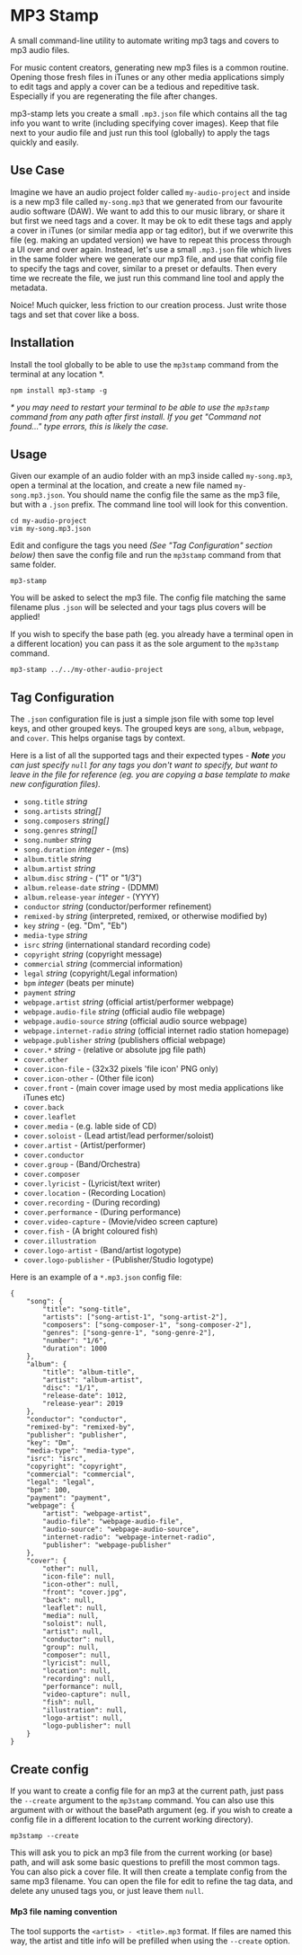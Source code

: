 # MP3 Stamp

A small command-line utility to automate writing mp3 tags and covers to mp3 audio files.

For music content creators, generating new mp3 files is a common routine. Opening those fresh files in iTunes or any other media applications simply to edit tags and apply a cover can be a tedious and repeditive task. Especially if you are regenerating the file after changes.

mp3-stamp lets you create a small `.mp3.json` file which contains all the tag info you want to write (including specifying cover images). Keep that file next to your audio file and just run this tool (globally) to apply the tags quickly and easily.

## Use Case

Imagine we have an audio project folder called `my-audio-project` and inside is a new mp3 file called `my-song.mp3` that we generated from our favourite audio software (DAW). We want to add this to our music library, or share it but first we need tags and a cover. It may be ok to edit these tags and apply a cover in iTunes (or similar media app or tag editor), but if we overwrite this file (eg. making an updated version) we have to repeat this process through a UI over and over again. Instead, let's use a small `.mp3.json` file which lives in the same folder where we generate our mp3 file, and use that config file to specify the tags and cover, similar to a preset or defaults. Then every time we recreate the file, we just run this command line tool and apply the metadata.

Noice! Much quicker, less friction to our creation process. Just write those tags and set that cover like a boss.

## Installation

Install the tool globally to be able to use the `mp3stamp` command from the terminal at any location *.

```
npm install mp3-stamp -g
```

*\* you may need to restart your terminal to be able to use the `mp3stamp` command from any path after first install. If you get "Command not found..." type errors, this is likely the case.*

## Usage

Given our example of an audio folder with an mp3 inside called `my-song.mp3`, open a terminal at the location, and create a new file named `my-song.mp3.json`. You should name the config file the same as the mp3 file, but with a `.json` prefix. The command line tool will look for this convention.

```
cd my-audio-project
vim my-song.mp3.json
```

Edit and configure the tags you need *(See "Tag Configuration" section below)* then save the config file and run the `mp3stamp` command from that same folder.

```
mp3-stamp
```

You will be asked to select the mp3 file. The config file matching the same filename plus `.json` will be selected and your tags plus covers will be applied!

If you wish to specify the base path (eg. you already have a terminal open in a different location) you can pass it as the sole argument to the `mp3stamp` command.

```
mp3-stamp ../../my-other-audio-project
```

## Tag Configuration

The `.json` configuration file is just a simple json file with some top level keys, and other grouped keys. The grouped keys are `song`, `album`, `webpage`, and `cover`. This helps organise tags by context.

Here is a list of all the supported tags and their expected types *- **Note** you can just specify `null` for any tags you don't want to specify, but want to leave in the file for reference (eg. you are copying a base template to make new configuration files).*

* `song.title` *string*
* `song.artists` *string[]*
* `song.composers` *string[]*
* `song.genres` *string[]*
* `song.number` *string*
* `song.duration` *integer* - (ms)
* `album.title` *string*
* `album.artist` *string*
* `album.disc` *string* - ("1" or "1/3")
* `album.release-date` *string* - (DDMM)
* `album.release-year` *integer* - (YYYY)
* `conductor` *string* (conductor/performer refinement)
* `remixed-by` *string* (interpreted, remixed, or otherwise modified by)
* `key` *string* - (eg. "Dm", "Eb")
* `media-type` *string*
* `isrc` *string* (international standard recording code)
* `copyright` *string* (copyright message)
* `commercial` *string* (commercial information)
* `legal` *string* (copyright/Legal information)
* `bpm` *integer* (beats per minute)
* `payment` *string*
* `webpage.artist` *string* (official artist/performer webpage)
* `webpage.audio-file` *string* (official audio file webpage)
* `webpage.audio-source` *string* (official audio source webpage)
* `webpage.internet-radio` *string* (official internet radio station homepage)
* `webpage.publisher` *string* (publishers official webpage)
* `cover.*` *string* - (relative or absolute jpg file path)
* `cover.other`
* `cover.icon-file` - (32x32 pixels 'file icon' PNG only)
* `cover.icon-other` - (Other file icon)
* `cover.front` - (main cover image used by most media applications like iTunes etc)
* `cover.back`
* `cover.leaflet`
* `cover.media` - (e.g. lable side of CD)
* `cover.soloist` - (Lead artist/lead performer/soloist)
* `cover.artist` - (Artist/performer)
* `cover.conductor`
* `cover.group` - (Band/Orchestra)
* `cover.composer`
* `cover.lyricist` - (Lyricist/text writer)
* `cover.location` - (Recording Location)
* `cover.recording` - (During recording)
* `cover.performance` - (During performance)
* `cover.video-capture` - (Movie/video screen capture)
* `cover.fish` - (A bright coloured fish)
* `cover.illustration`
* `cover.logo-artist` - (Band/artist logotype)
* `cover.logo-publisher` - (Publisher/Studio logotype)

Here is an example of a `*.mp3.json` config file:

```
{
    "song": {
        "title": "song-title",
        "artists": ["song-artist-1", "song-artist-2"],
        "composers": ["song-composer-1", "song-composer-2"],
        "genres": ["song-genre-1", "song-genre-2"],
        "number": "1/6",
        "duration": 1000
    },
    "album": {
        "title": "album-title",
        "artist": "album-artist",
        "disc": "1/1",
        "release-date": 1012,
        "release-year": 2019
    },
    "conductor": "conductor",
    "remixed-by": "remixed-by",
    "publisher": "publisher",
    "key": "Dm",
    "media-type": "media-type",
    "isrc": "isrc",
    "copyright": "copyright",
    "commercial": "commercial",
    "legal": "legal",
    "bpm": 100,
    "payment": "payment",
    "webpage": {
        "artist": "webpage-artist",
        "audio-file": "webpage-audio-file",
        "audio-source": "webpage-audio-source",
        "internet-radio": "webpage-internet-radio",
        "publisher": "webpage-publisher"
    },
    "cover": {
        "other": null,
        "icon-file": null,
        "icon-other": null,
        "front": "cover.jpg",
        "back": null,
        "leaflet": null,
        "media": null,
        "soloist": null,
        "artist": null,
        "conductor": null,
        "group": null,
        "composer": null,
        "lyricist": null,
        "location": null,
        "recording": null,
        "performance": null,
        "video-capture": null,
        "fish": null,
        "illustration": null,
        "logo-artist": null,
        "logo-publisher": null
    }
}
```

## Create config

If you want to create a config file for an mp3 at the current path, just pass the `--create` argument to the `mp3stamp` command. You can also use this argument with or without the basePath argument (eg. if you wish to create a config file in a different location to the current working directory).

```
mp3stamp --create
```

This will ask you to pick an mp3 file from the current working (or base) path, and will ask some basic questions to prefill the most common tags. You can also pick a cover file. It will then create a template config from the same mp3 filename. You can open the file for edit to refine the tag data, and delete any unused tags you, or just leave them `null`.

#### Mp3 file naming convention

The tool supports the `<artist> - <title>.mp3` format. If files are named this way, the artist and title info will be prefilled when using the `--create` option.